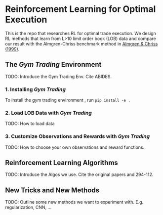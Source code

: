 # Reinforcement Learning for Optimal Execution 

This is the repo that researches RL for optimal trade execution. We design RL methods that learn from L>10 limit order book (LOB) data and compare our result with the Almgren-Chriss benchmark method in [Almgren & Chriss (1999)](https://www.google.com/url?sa=t&rct=j&q=&esrc=s&source=web&cd=1&cad=rja&uact=8&ved=2ahUKEwi2-LKP-qnmAhW-RBUIHdapB80QFjAAegQIBRAC&url=https%3A%2F%2Fwww.math.nyu.edu%2Ffaculty%2Fchriss%2Foptliq_f.pdf&usg=AOvVaw2zXBvgn3vwTcEv5__jTDy).

## The *Gym Trading* Environment 

TODO: Introduce the Gym Trading Env. Cite ABIDES.

### 1. Installing *Gym Trading*

To install the gym trading environment , run `pip install -e .`

### 2. Load LOB Data with *Gym Trading*

TODO: How to load data

### 3. Customize Observations and Rewards with *Gym Trading*

TODO: How to choose your own observations and reward functions. 

## Reinforcement Learning Algorithms 

TODO: Introduce the Algos we use. Cite the original papers and 294-112.

## New Tricks and New Methods

TODO: Outline some new methods we want to experiment with. E.g. regularization, CNN, ...

